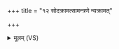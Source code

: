 +++
title = "१२ सोदक्रामत्सामन्त्रणे न्यक्रामत्"

+++
<details><summary>मूलम् (VS)</summary>

सोद॑क्राम॒त्सामन्त्र॑णे॒ न्य᳡क्रामत्।
</details>